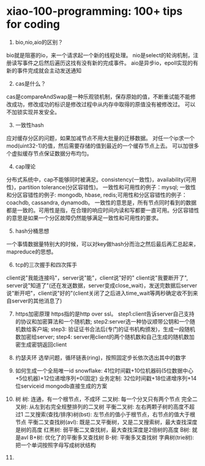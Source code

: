 # xiao-100-programming: 100+ tips for coding

1. bio,nio,aio的区别？

bio就是阻塞的io，来一个请求起一个新的线程处理。
nio是select的轮询机制，注册读写事件之后然后遍历这找有没有新的完成事件。
aio是异步io，epoll实现的有新的事件完成就会主动发送通知

2. cas是什么？

cas是compareAndSwap是一种乐观锁机制，保存原始的值，不断重试能不能修改成功，修改成功的标识是修改过程中从内存中取得的原值没有被修改过。
可以不加锁实现并发安全。

3. 一致性hash

应对缓存分区的问题，如果加减节点不用大批量的迁移数据。
对任一个ip求一个mod(uint32-1)的值，然后需要存储的值到最近的一个缓存节点上去。
可以加很多个虚拟缓存节点保证数据分布均匀。

4. cap理论

分布式系统中，cap不能够同时被满足。consistency(一致性)，availability(可用性)，partition tolerance(分区容错性)。
一致性和可用性的例子：mysql; 一致性和分区容错性的例子: mongodb, hbase, redis;可用性和分区容错性的例子：coachdb, cassandra, dynamodb。
一致性的意思是，所有节点同时看到的数据都是一致的。可用性是指，在合理的响应时间内读和写都要一直可用。分区容错性的意思是如果一个分区故障仍然能够满足一致性和可用性的要求。


5. hash分桶思想

一个事情数据量特别大的时候，可以对key做hash分而治之然后最后再汇总起来，mapreduce的思想。

6. tcp的三次握手和四次挥手

client说"我能连接吗"，server说"能"，client说"好的"
client说"我要断开了", server说"知道了"(还在发送数据，server变成close_wait)，发送完数据后server说"断开吧"，client说"好的"(client关闭了之后进入time_wait等两秒确定收不到来自server的其他消息了)

7. https加密原理
https指的是http over ssl。
step1:client告诉server自己支持的协议和加密算法和一个随机数; step2:server选一种协议顺带公钥和一个随机数给客户端; 
step3: 验证证书合法后(专门的证书机构颁发)，生成一段随机数加密给server; step4: server用client的两个随机数和自己生成的随机数加密生成密钥返回client

8. 约瑟夫环
选举问题，循环链表(ring)，按照固定步长依次选出其中的数字

9. 如何生成一个全局唯一id
snowflake: 41位时间戳+10位机器码(5位数据中心+5位机器)+12位递增序列+0(固定)
业务定制: 32位时间戳+18位递增序列+14位serviceid
mongodb直接生成的方案

10. 树
树: 连通，有一个根节点，不成环
二叉树: 每一个分叉只有两个节点
完全二叉树: 从左到右完全规整排列的二叉树
平衡二叉树: 左右两颗子树的高度不超过1
二叉搜索(查找/排序)树(bst): 左节点的值小于根节点，右节点的值大于根节点 
平衡二叉查找树(avl): 既是二叉平衡树，又是二叉搜索树，最大查找深度是树的高度
红黑树: 弱平衡二叉查找树，最大查找深度是2倍树的高度
B树: 就是avl
B+树: 优化了的平衡多叉查找树
B-树: 平衡多叉查找树
字典树(trie树): 把一个单词按照字母写成树状结构

11. 
